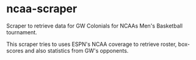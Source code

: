 ncaa-scraper
============

Scraper to retrieve data for GW Colonials for NCAAs Men's Basketball tournament.

This scraper tries to uses ESPN's NCAA coverage to retrieve roster, box-scores and also statistics from GW's opponents.

